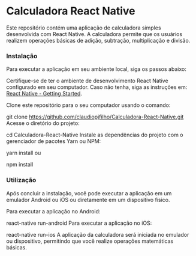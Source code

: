 <h1>Calculadora React Native</h1>


Este repositório contém uma aplicação de calculadora simples desenvolvida com React Native. A calculadora permite que os usuários realizem operações básicas de adição, subtração, multiplicação e divisão.

### Instalação

Para executar a aplicação em seu ambiente local, siga os passos abaixo:

Certifique-se de ter o ambiente de desenvolvimento React Native configurado em seu computador. Caso não tenha, siga as instruções em: [React Native - Getting Started](https://reactnative.dev/docs/environment-setup).

Clone este repositório para o seu computador usando o comando:

git clone https://github.com/claudiopjfilho/Calculadora-React-Native.git
Acesse o diretório do projeto:

cd Calculadora-React-Native
Instale as dependências do projeto com o gerenciador de pacotes Yarn ou NPM:


yarn install
ou

npm install


### Utilização

Após concluir a instalação, você pode executar a aplicação em um emulador Android ou iOS ou diretamente em um dispositivo físico.

Para executar a aplicação no Android:


react-native run-android
Para executar a aplicação no iOS:

react-native run-ios
A aplicação da calculadora será iniciada no emulador ou dispositivo, permitindo que você realize operações matemáticas básicas.
